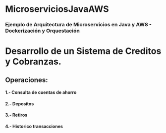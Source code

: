 # MicroserviciosJavaAWS
### Ejemplo de Arquitectura de Microservicios en Java y AWS - Dockerización y Orquestación
#

# Desarrollo de un Sistema de Creditos y Cobranzas.
## Operaciones: 
#### 1.- Consulta de cuentas de ahorro
#### 2.- Depositos
####  3.- Retiros
####  4.- Historico transacciones

